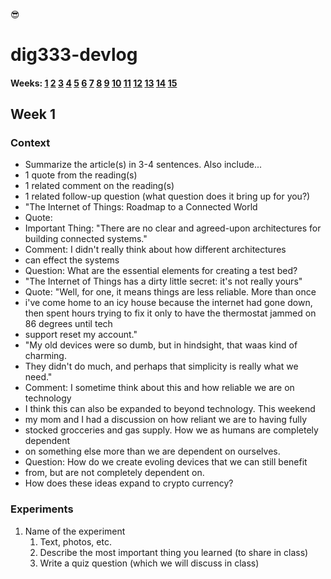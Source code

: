 😎
# dig333-devlog

#### Weeks: [1](#week-1) [2](#week-2) [3](#week-3) [4](#week-4) [5](#week-5) [6](#week-6) [7](#week-7) [8](#week-8) [9](#week-9) [10](#week-10) [11](#week-11) [12](#week-12) [13](#week-13) [14](#week-14) [15](#week-15)










<!--
BELOW IS A WEEKLY TEMPLATE. COPY/PASTE IT TO ADD A WEEK. SEE ASSIGNMENTS FOR DETAILS 
https://docs.google.com/document/d/1PAoPz-3vDPFWS5q9RHRb-dC7T4earpFXJW8w6v9wfZ0/edit
-->



## Week 1

### Context

- Summarize the article(s) in 3-4 sentences. Also include...
- 1 quote from the reading(s)
- 1 related comment on the reading(s)
- 1 related follow-up question (what question does it bring up for you?)
- "The Internet of Things: Roadmap to a Connected World
- Quote:
- Important Thing: "There are no clear and agreed-upon architectures for building connected systems."
- Comment: I didn't really think about how different architectures
- can effect the systems
- Question: What are the essential elements for creating a test bed?
- "The Internet of Things has a dirty little secret: it's not really yours"
- Quote: "Well, for one, it means things are less reliable. More than once
- i've come home to an icy house because the internet had gone down, then spent hours trying to fix it only to have the thermostat jammed on 86 degrees until tech
- support reset my account."
- "My old devices were so dumb, but in hindsight, that waas kind of charming.
- They didn't do much, and perhaps that simplicity is really what we need."
- Comment: I sometime think about this and how reliable we are on technology
- I think this can also be expanded to beyond technology. This weekend
- my mom and I had a discussion on how reliant we are to having fully 
- stocked grocceries and gas supply. How we as humans are completely dependent
- on something else more than we are dependent on ourselves.
- Question: How do we create evoling devices that we can still benefit
- from, but are not completely dependent on.
- How does these ideas expand to crypto currency?



### Experiments

<!-- List each Platt experiment / Monk recipe outcome, adding notes, photos, schematics, captions to show your work. -->

1. Name of the experiment
    1. Text, photos, etc.
    1. Describe the most important thing you learned (to share in class)
    1. Write a quiz question (which we will discuss in class)
